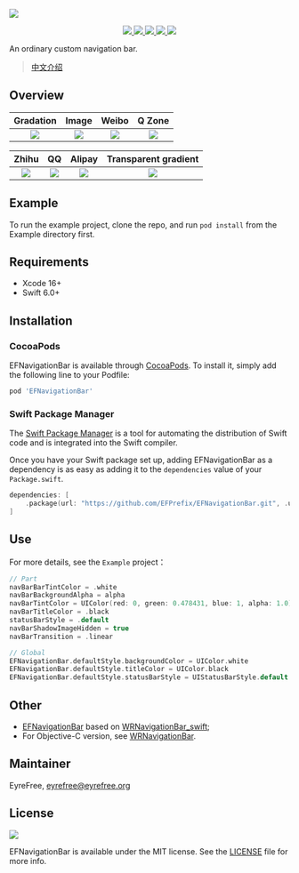 ![](https://raw.githubusercontent.com/EFPrefix/EFNavigationBar/master/Assets/EFNavigationBar.png)

<p align="center">
    <a href="https://swiftpackageindex.com/EFPrefix/EFNavigationBar">
        <img src="https://img.shields.io/badge/SPM-ready-orange.svg">
    </a>
    <a href="https://cocoapods.org/pods/EFNavigationBar">
    	<img src="https://img.shields.io/cocoapods/v/EFNavigationBar.svg?style=flat">
    </a>
    <a href="https://cocoapods.org/pods/EFNavigationBar">
    	<img src="https://img.shields.io/cocoapods/p/EFNavigationBar.svg?style=flat">
    </a>
    <a href="https://github.com/apple/swift">
    	<img src="https://img.shields.io/badge/language-swift-orange.svg">
    </a>
    <a href="https://raw.githubusercontent.com/EFPrefix/EFNavigationBar/master/LICENSE">
    	<img src="https://img.shields.io/cocoapods/l/EFNavigationBar.svg?style=flat">
    </a>
</p>

An ordinary custom navigation bar.

> [中文介绍](https://github.com/EFPrefix/EFNavigationBar/blob/master/README_CN.md)

## Overview

|Gradation|Image|Weibo|Q Zone|
|:-:|:-:|:-:|:-:|
|![](https://github.com/EFPrefix/EFNavigationBar/blob/master/Assets/导航栏显示渐变色.gif)|![](https://github.com/EFPrefix/EFNavigationBar/blob/master/Assets/导航栏显示图片.gif)|![](https://github.com/EFPrefix/EFNavigationBar/blob/master/Assets/新浪微博个人中心.gif)|![](https://github.com/EFPrefix/EFNavigationBar/blob/master/Assets/qq空间.gif)|

|Zhihu|QQ|Alipay|Transparent gradient|
|:-:|:-:|:-:|:-:|
|![](https://github.com/EFPrefix/EFNavigationBar/blob/master/Assets/知乎日报.gif)|![](https://github.com/EFPrefix/EFNavigationBar/blob/master/Assets/QQ我的资料页.gif)|![](https://github.com/EFPrefix/EFNavigationBar/blob/master/Assets/蚂蚁森林.gif)|![](https://github.com/EFPrefix/EFNavigationBar/blob/master/Assets/连续多个界面导航栏透明.gif)|

## Example

To run the example project, clone the repo, and run `pod install` from the Example directory first.

## Requirements

- Xcode 16+
- Swift 6.0+

## Installation

### CocoaPods

EFNavigationBar is available through [CocoaPods](https://cocoapods.org). To install
it, simply add the following line to your Podfile:

```ruby
pod 'EFNavigationBar'
```

### Swift Package Manager

The [Swift Package Manager](https://swift.org/package-manager/) is a tool for automating the distribution of Swift code and is integrated into the Swift compiler.

Once you have your Swift package set up, adding EFNavigationBar as a dependency is as easy as adding it to the `dependencies` value of your `Package.swift`.

```swift
dependencies: [
    .package(url: "https://github.com/EFPrefix/EFNavigationBar.git", .upToNextMinor(from: "6.0.0.0"))
]
```

## Use

For more details, see the `Example` project：

```swift
// Part
navBarBarTintColor = .white
navBarBackgroundAlpha = alpha
navBarTintColor = UIColor(red: 0, green: 0.478431, blue: 1, alpha: 1.0)
navBarTitleColor = .black
statusBarStyle = .default
navBarShadowImageHidden = true
navBarTransition = .linear

// Global
EFNavigationBar.defaultStyle.backgroundColor = UIColor.white
EFNavigationBar.defaultStyle.titleColor = UIColor.black
EFNavigationBar.defaultStyle.statusBarStyle = UIStatusBarStyle.default
```

## Other

- [EFNavigationBar](https://github.com/EFPrefix/EFNavigationBar) based on [WRNavigationBar_swift](https://github.com/wangrui460/WRNavigationBar_swift/commit/a445f74ac57d675f87a60a49a745c5a3b01b6324);
- For Objective-C version, see [WRNavigationBar](https://github.com/wangrui460/WRNavigationBar).

## Maintainer

EyreFree, eyrefree@eyrefree.org

## License

<img src="https://upload.wikimedia.org/wikipedia/commons/thumb/f/f8/License_icon-mit-88x31-2.svg/128px-License_icon-mit-88x31-2.svg.png">

EFNavigationBar is available under the MIT license. See the [LICENSE](https://github.com/EFPrefix/EFNavigationBar/blob/master/LICENSE) file for more info.

